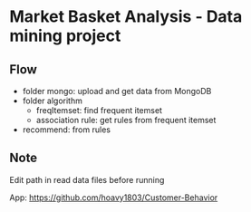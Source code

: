 # Market Basket Analysis - Data mining project


## **Flow**  
* folder mongo: upload and get data from MongoDB
* folder algorithm   
    * freqItemset: find frequent itemset
    * association rule: get rules from frequent itemset
* recommend: from rules

## Note 
Edit path in read data files before running

App: https://github.com/hoavy1803/Customer-Behavior 
